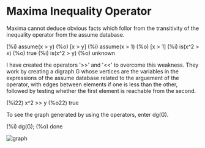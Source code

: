 # Maxima Inequality Operator
Maxima cannot deduce obvious facts which follor from the transitivity of the inequality operator from the assume database.

(%i) assume(x > y)
(%o)                              [x > y]
(%i) assume(x > 1)
(%o)                              [x > 1]
(%i) is(x^2 > x)
(%o)                               true
(%i) is(x^2 > y)
(%o)                              unknown

I have created the operators '>>' and '<<' to overcome this weakness.  They work by creating a digraph G whose vertices are the variables in the expressions of the assume database related to the arguement of the operator, with edges between elements if one is less than the other, followed by testing whether the first element is reachable from the second.

(%i22) x^2 >> y
(%o22)                               true

To see the graph generated by using the operators, enter dg(G).

(%i) dg(G);
(%o)                               done

![graph](https://github.com/user-attachments/assets/8417c43c-0e9f-4b29-9ed3-4badba9b98f3)

